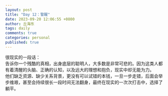 ```yaml
---
layout: post
title: "Day 12：警醒"
date: 2023-09-20 12:06:55 +0800
author: 丘海东 
tags: daily
comments: true
categories: personal
published: true
---
```

很现实的一段话：  
告诉你一个残酷的真相，出身底层的聪明人，大多数是非常可悲的。因为这类人都有着清醒的头脑、正确的认知，以及远大的理想和抱负，现实中却无能为力。  
他们缺乏资源、缺少关系背景，更没有可以试错的本钱，一旦一步走错，后面会举步维艰，甚至会持续很长一段时间无法翻身，最终在现实的一次次打击中，选择了躺平。  

